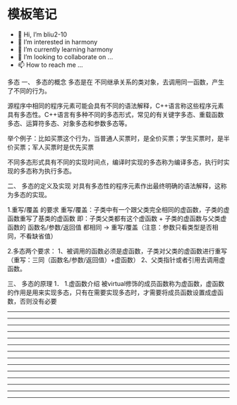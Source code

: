 # 模板笔记

* 👋 Hi, I’m bliu2-10
* 👀 I’m interested in harmony
* 🌱 I’m currently learning harmony
* 💞️ I’m looking to collaborate on ...
* 📫 How to reach me ...























多态
一、 多态的概念
多态是在
不同继承关系的类对象，去调用同一函数，产生了不同的行为。

源程序中相同的程序元素可能会具有不同的语法解释，C++语言称这些程序元素具有多态性。C++语言有多种不同的多态形式，常见的有关键字多态、重载函数多态、运算符多态、对象多态和参数多态等。

举个例子：比如买票这个行为，当普通人买票时，是全价买票；学生买票时，是半价买票；军人买票时是优先买票

不同多态形式具有不同的实现时间点，编译时实现的多态称为编译多态，执行时实现的多态称为执行多态。

二、 多态的定义及实现
对具有多态性的程序元素作出最终明确的语法解释，这称为多态的实现。

1.重写/覆盖 的要求
重写/覆盖：子类中有一个跟父类完全相同的虚函数，子类的虚函数重写了基类的虚函数
即：子类父类都有这个虚函数 + 子类的虚函数与父类虚函数的 函数名/参数/返回值 都相同 -> 重写/覆盖（注意：参数只看类型是否相同，不看缺省值）

2.多态两个要求：
1、被调用的函数必须是虚函数，子类对父类的虚函数进行重写 （重写：三同（函数名/参数/返回值）+虚函数）
2、父类指针或者引用去调用虚函数。

三、 多态的原理
1． 1.虚函数介绍
被virtual修饰的成员函数称为虚函数，虚函数的作用是用来实现多态，只有在需要实现多态时，才需要将成员函数设置成虚函数，否则没有必要











































---
---
---
---
---
---
---
---
---
---
---
---
---
---

